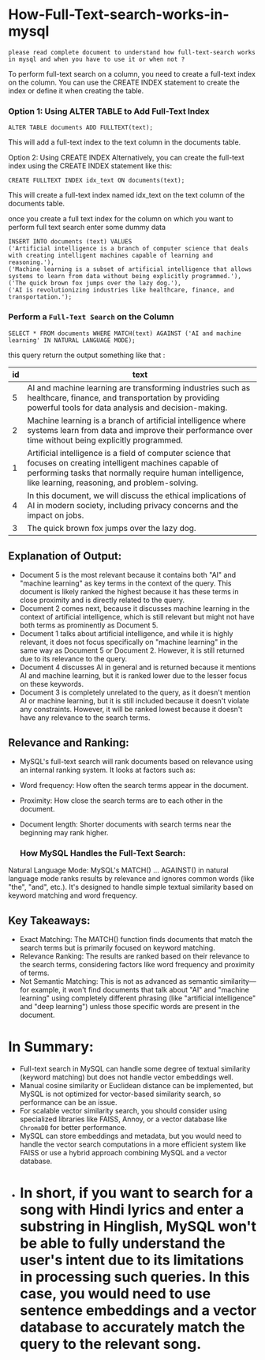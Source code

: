 # How-Full-Text-search-works-in-mysql


`please read complete document to understand how full-text-search works in mysql and when you have to use it or when not ?`


To perform full-text search on a column, you need to create a full-text index on the column. You can use the CREATE INDEX statement to create the index or define it when creating the table.
### Option 1: Using ALTER TABLE to Add Full-Text Index
```
ALTER TABLE documents ADD FULLTEXT(text);
```
This will add a full-text index to the text column in the documents table.

Option 2: Using CREATE INDEX
Alternatively, you can create the full-text index using the CREATE INDEX statement like this:
```
CREATE FULLTEXT INDEX idx_text ON documents(text);
```
This will create a full-text index named idx_text on the text column of the documents table.

once you create a full text index for the column on which you want to perform full text search enter some dummy data 
```
INSERT INTO documents (text) VALUES
('Artificial intelligence is a branch of computer science that deals with creating intelligent machines capable of learning and reasoning.'),
('Machine learning is a subset of artificial intelligence that allows systems to learn from data without being explicitly programmed.'),
('The quick brown fox jumps over the lazy dog.'),
('AI is revolutionizing industries like healthcare, finance, and transportation.');
```

### Perform a `Full-Text Search` on the Column
```
SELECT * FROM documents WHERE MATCH(text) AGAINST ('AI and machine learning' IN NATURAL LANGUAGE MODE);
```

this query return the output something like that :

| id | text                                                                                                                                                                                                                      |
| -- | ------------------------------------------------------------------------------------------------------------------------------------------------------------------------------------------------------------------------- |
| 5  | AI and machine learning are transforming industries such as healthcare, finance, and transportation by providing powerful tools for data analysis and decision-making.                                                    |
| 2  | Machine learning is a branch of artificial intelligence where systems learn from data and improve their performance over time without being explicitly programmed.                                                        |
| 1  | Artificial intelligence is a field of computer science that focuses on creating intelligent machines capable of performing tasks that normally require human intelligence, like learning, reasoning, and problem-solving. |
| 4  | In this document, we will discuss the ethical implications of AI in modern society, including privacy concerns and the impact on jobs.                                                                                    |
| 3  | The quick brown fox jumps over the lazy dog.                                                                                                                                                                              |


## Explanation of Output:
- Document 5 is the most relevant because it contains both "AI" and "machine learning" as key terms in the context of the query. This document is likely ranked the highest because it has these terms in close proximity and is directly related to the query.
- Document 2 comes next, because it discusses machine learning in the context of artificial intelligence, which is still relevant but might not have both terms as prominently as Document 5.
- Document 1 talks about artificial intelligence, and while it is highly relevant, it does not focus specifically on "machine learning" in the same way as Document 5 or Document 2. However, it is still returned due to its relevance to the query.
- Document 4 discusses AI in general and is returned because it mentions AI and machine learning, but it is ranked lower due to the lesser focus on these keywords.
- Document 3 is completely unrelated to the query, as it doesn't mention AI or machine learning, but it is still included because it doesn't violate any constraints. However, it will be ranked lowest because it doesn't have any relevance to the search terms.

## Relevance and Ranking:
- MySQL's full-text search will rank documents based on relevance using an internal ranking system. It looks at factors such as:
- Word frequency: How often the search terms appear in the document.
- Proximity: How close the search terms are to each other in the document.
- Document length: Shorter documents with search terms near the beginning may rank higher.

  ### How MySQL Handles the Full-Text Search:
Natural Language Mode: MySQL's MATCH() ... AGAINST() in natural language mode ranks results by relevance and ignores common words (like "the", "and", etc.). It's designed to handle simple textual similarity based on keyword matching and word frequency.


## Key Takeaways:
- Exact Matching: The MATCH() function finds documents that match the search terms but is primarily focused on keyword matching.
- Relevance Ranking: The results are ranked based on their relevance to the search terms, considering factors like word frequency and proximity of terms.
- Not Semantic Matching: This is not as advanced as semantic similarity—for example, it won't find documents that talk about "AI" and "machine learning" using completely different phrasing (like "artificial intelligence" and "deep learning") unless those specific words are present in the document.

# In Summary:
- Full-text search in MySQL can handle some degree of textual similarity (keyword matching) but does not handle vector embeddings well.
- Manual cosine similarity or Euclidean distance can be implemented, but MySQL is not optimized for vector-based similarity search, so performance can be an issue.
- For scalable vector similarity search, you should consider using specialized libraries like FAISS, Annoy, or a vector database like `ChromaDB` for better performance.
- MySQL can store embeddings and metadata, but you would need to handle the vector search computations in a more efficient system like FAISS or use a hybrid approach combining MySQL and a vector database.
- # In short, if you want to search for a song with Hindi lyrics and enter a substring in Hinglish, MySQL won't be able to fully understand the user's intent due to its limitations in processing such queries. In this case, you would need to use sentence embeddings and a vector database to accurately match the query to the relevant song.

